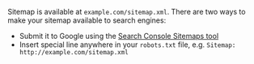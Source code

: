 Sitemap is available at `example.com/sitemap.xml`. There are two ways to make your sitemap available to search engines:

+ Submit it to Google using the [Search Console Sitemaps tool](https://www.google.com/webmasters/tools/sitemap-list)
+ Insert special line anywhere in your `robots.txt` file, e.g. `Sitemap: http://example.com/sitemap.xml`